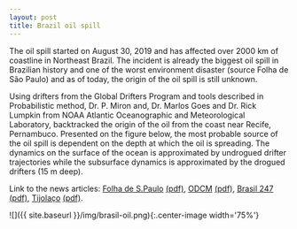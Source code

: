 ```yaml
---
layout: post
title: Brazil oil spill
---
```


The oil spill started on August 30, 2019 and has affected over 2000 km of coastline in Northeast Brazil. The incident is already the biggest oil spill in Brazilian history and one of the worst environment disaster (source Folha de São Paulo) and as of today, the origin of the oil spill is still unknown.

Using drifters from the Global Drifters Program and tools described in Probabilistic method, Dr. P. Miron and, Dr. Marlos Goes and Dr. Rick Lumpkin from NOAA Atlantic Oceanographic and Meteorological Laboratory, backtracked the origin of the oil from the coast near Recife, Pernambuco. Presented on the figure below, the most probable source of the oil spill is dependent on the depth at which the oil is spreading. The dynamics on the surface of the ocean is approximated by undrogued drifter trajectories while the subsurface dynamics is approximated by the drogued drifters (15 m deep).

Link to the news articles: [Folha de S.Paulo](https://www1.folha.uol.com.br/ambiente/2019/10/tecnica-usada-em-desastre-aereo-ajuda-na-busca-por-origem-do-oleo-que-atinge-o-nordeste.shtml) [(pdf)](/archive/news/2019-folha-oleo.pdf), [ODCM](https://www.diariodocentrodomundo.com.br/manchas-de-oleo-nenhuma-acao-muita-politica-e-pouca-ciencia-por-fernando-brito/) [(pdf)](/archive/news/2019-odcm-oleo.pdf), [Brasil 247](https://www.brasil247.com/midia/manchas-de-oleo-nenhuma-acao-muita-politica-e-pouca-ciencia) [(pdf)](/archive/news/2019-midia-oleo.pdf), [Tijolaço](http://www.tijolaco.net/blog/manchas-de-oleo-nenhuma-acao-muita-politica-e-pouca-ciencia/) [(pdf)](/archive/news/2019-tijolaco-oleo.pdf).

![]({{ site.baseurl }}/img/brasil-oil.png){:.center-image width='75%'}
